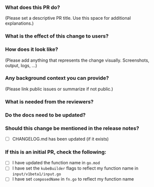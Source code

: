### What does this PR do?

(Please set a descriptive PR title. Use this space for additional explanations.)

### What is the effect of this change to users?

### How does it look like?

(Please add anything that represents the change visually. Screenshots, output, logs, ...)

### Any background context you can provide?

(Please link public issues or summarize if not public.)

### What is needed from the reviewers?

### Do the docs need to be updated?

### Should this change be mentioned in the release notes?

- [ ] CHANGELOG.md has been updated (if it exists)

### If this is an initial PR, check the following:

- [ ] I have updated the function name in `go.mod`
- [ ] I have set the `kubeBuilder` flags to reflect my function name in `input/v1beta1/input.go`
- [ ] I have set `composedName` in `fn.go` to reflect my function name